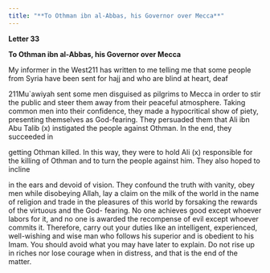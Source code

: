 ```yaml
---
title: "**To Othman ibn al-Abbas, his Governor over Mecca**" 
---
```

**Letter 33**

**To Othman ibn al\-Abbas, his Governor over Mecca**

My informer in the West211 has written to me telling me that some people from Syria have been sent for hajj and who are blind at heart, deaf

211Mu\`awiyah sent some men disguised as pilgrims to Mecca in order to stir the public and steer them away from their peaceful atmosphere\. Taking common men into their confidence, they made a hypocritical show of piety, presenting themselves as God\-fearing\. They persuaded them that Ali ibn Abu Talib \(x\) instigated the people against Othman\. In the end, they succeeded in

getting Othman killed\. In this way, they were to hold Ali \(x\) responsible for the killing of Othman and to turn the people against him\. They also hoped to incline

<a id="page785"></a>in the ears and devoid of vision\. They confound the truth with vanity, obey men while disobeying Allah, lay a claim on the milk of the world in the name of religion and trade in the pleasures of this world by forsaking the rewards of the virtuous and the God\- fearing\. No one achieves good except whoever labors for it, and no one is awarded the recompense of evil except whoever commits it\. Therefore, carry out your duties like an intelligent, experienced, well\-wishing and wise man who follows his superior and is obedient to his Imam\. You should avoid what you may have later to explain\. Do not rise up in riches nor lose courage when in distress, and that is the end of the matter\.

